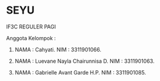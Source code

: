 # SEYU

IF3C REGULER PAGI 

Anggota Kelompok :

1. NAMA       : Cahyati.
   NIM        : 3311901066.

2. NAMA       : Luevane Nayla Chairunnisa D.
   NIM        : 3311901063.

3. NAMA       : Gabrielle Avant Garde H.P.
   NIM        : 3311901085.
